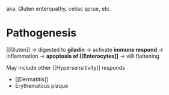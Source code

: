 aka. Gluten enteropathy, celiac sprue, etc.

# Pathogenesis
[[Gluten]] -> digested to **giladin** -> activate **immune respond** -> inflammation -> **apoptosis of [[Enterocytes]]** -> villi flattening 

May include other [[Hypersensitivity]] responds
- [[Dermatitis]]
- Erythematous plaque